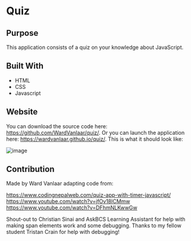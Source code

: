 # Quiz

## Purpose
This application consists of a quiz on your knowledge about JavaScript.

## Built With
* HTML
* CSS
* Javascript

## Website
You can download the source code here: https://github.com/WardVanlaar/quiz/.
Or you can launch the application here: https://wardvanlaar.github.io/quiz/.
This is what it should look like:

![image](https://user-images.githubusercontent.com/91222837/145643592-bfe699be-2b93-430d-9d5d-971380cd7b04.png)

## Contribution
Made by Ward Vanlaar adapting code from: 

https://www.codingnepalweb.com/quiz-app-with-timer-javascript/
https://www.youtube.com/watch?v=jfOv18lCMmw
https://www.youtube.com/watch?v=DFhmNLKwwGw

Shout-out to Christian Sinai and AskBCS Learning Assistant for help with making span elements work and some debugging. Thanks to my fellow student Tristan Crain for help with debugging!
